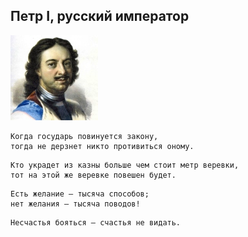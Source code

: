 <!--2020-04-25 14:36:09-->
## Петр I, русский император
<img src="./petr_1.jpg">

    Когда государь повинуется закону, 
    тогда не дерзнет никто противиться оному. 

>  

    Кто украдет из казны больше чем стоит метр веревки, 
    тот на этой же веревке повешен будет.

>  

    Есть желание — тысяча способов; 
    нет желания — тысяча поводов!

>  

    Несчастья бояться — счастья не видать.

>  
